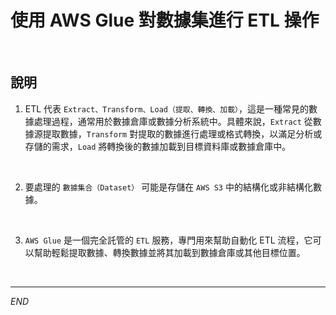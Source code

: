 # 使用 AWS Glue 對數據集進行 ETL 操作

<br>

## 說明

1. ETL 代表 `Extract、Transform、Load（提取、轉換、加載）`，這是一種常見的數據處理過程，通常用於數據倉庫或數據分析系統中。具體來說，`Extract` 從數據源提取數據，`Transform` 對提取的數據進行處理或格式轉換，以滿足分析或存儲的需求，`Load` 將轉換後的數據加載到目標資料庫或數據倉庫中。

<br>

2. 要處理的 `數據集合（Dataset）` 可能是存儲在 `AWS S3` 中的結構化或非結構化數據。

<br>

3. `AWS Glue` 是一個完全託管的 `ETL` 服務，專門用來幫助自動化 ETL 流程，它可以幫助輕鬆提取數據、轉換數據並將其加載到數據倉庫或其他目標位置。

<br>

___

_END_